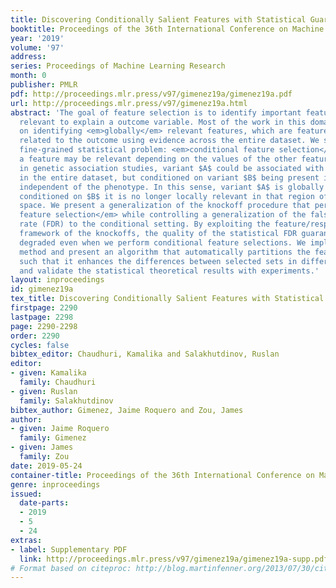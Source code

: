 ```yaml
---
title: Discovering Conditionally Salient Features with Statistical Guarantees
booktitle: Proceedings of the 36th International Conference on Machine Learning
year: '2019'
volume: '97'
address: 
series: Proceedings of Machine Learning Research
month: 0
publisher: PMLR
pdf: http://proceedings.mlr.press/v97/gimenez19a/gimenez19a.pdf
url: http://proceedings.mlr.press/v97/gimenez19a.html
abstract: 'The goal of feature selection is to identify important features that are
  relevant to explain a outcome variable. Most of the work in this domain has focused
  on identifying <em>globally</em> relevant features, which are features that are
  related to the outcome using evidence across the entire dataset. We study a more
  fine-grained statistical problem: <em>conditional feature selection</em>, where
  a feature may be relevant depending on the values of the other features. For example
  in genetic association studies, variant $A$ could be associated with the phenotype
  in the entire dataset, but conditioned on variant $B$ being present it might be
  independent of the phenotype. In this sense, variant $A$ is globally relevant, but
  conditioned on $B$ it is no longer locally relevant in that region of the feature
  space. We present a generalization of the knockoff procedure that performs <em>conditional
  feature selection</em> while controlling a generalization of the false discovery
  rate (FDR) to the conditional setting. By exploiting the feature/response model-free
  framework of the knockoffs, the quality of the statistical FDR guarantee is not
  degraded even when we perform conditional feature selections. We implement this
  method and present an algorithm that automatically partitions the feature space
  such that it enhances the differences between selected sets in different regions,
  and validate the statistical theoretical results with experiments.'
layout: inproceedings
id: gimenez19a
tex_title: Discovering Conditionally Salient Features with Statistical Guarantees
firstpage: 2290
lastpage: 2298
page: 2290-2298
order: 2290
cycles: false
bibtex_editor: Chaudhuri, Kamalika and Salakhutdinov, Ruslan
editor:
- given: Kamalika
  family: Chaudhuri
- given: Ruslan
  family: Salakhutdinov
bibtex_author: Gimenez, Jaime Roquero and Zou, James
author:
- given: Jaime Roquero
  family: Gimenez
- given: James
  family: Zou
date: 2019-05-24
container-title: Proceedings of the 36th International Conference on Machine Learning
genre: inproceedings
issued:
  date-parts:
  - 2019
  - 5
  - 24
extras:
- label: Supplementary PDF
  link: http://proceedings.mlr.press/v97/gimenez19a/gimenez19a-supp.pdf
# Format based on citeproc: http://blog.martinfenner.org/2013/07/30/citeproc-yaml-for-bibliographies/
---
```

